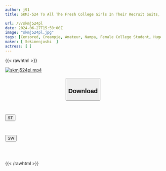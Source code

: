 ```yaml
---
author: j91
title: SKMJ-524 To All The Fresh College Girls In Their Recruit Suits, Why Not Try A Super Intense Tongue Kiss Under The Blue Sky That Will Melt Your Brain? Get Excited By The Deep Kiss With Tongue Entangled, Stringy Drool Dripping From The Mouth! Anyway, Kiss Kiss Kiss, Raw Kissing Creampie Sex Ww2

url: /v/skmj524pl
date: 2024-06-27T15:50:00Z
image: "skmj524pl.jpg"
tags: [Censored, Creampie, Amateur, Nampa, Female College Student, Huge Cock, Kiss, Business Attire	]
maker: [ Sekimenjoshi  ]
actress: [ ]
---
```



{{< rawhtml >}}

<div class="video" data-videoid="jP7PV39kKVuzyXm">
    <a href="javascript:;">
        <img src="/v/skmj524pl/skmj524pl.jpg" width="WIDTH" height="HEIGHT" alt="skmj524pl.mp4" loading="lazy">
    </a>
</div>

<script type="text/javascript" src="https://j91.asia/asset/on-demand-st.js"></script>

<br>
  <link rel="stylesheet" href="https://j91.asia/asset/bs5.css">
  
  <center>
  <button class="btn btn-primary" type="button" data-bs-toggle="collapse" data-bs-target=".multi-collapse" aria-expanded="false" aria-controls="multiCollapseExample1 multiCollapseExample2"><h2>Download</h2></button></center>
</p>
<div class="row">
  <div class="col">
    <div class="collapse multi-collapse" id="multiCollapseExample1">
      <div class="card card-body">
	      	      <br>
<div class="buttons">  
<p><a href="/v/skmj524pl/st.html" target="_blank"><button class="btn-hover color-3"><i class="fa fa-download"></i> ST</button></a></p></div>
    </div>
  </div>
</div>
  <div class="col">
    <div class="collapse multi-collapse" id="multiCollapseExample2">
      <div class="card card-body">
	      <br>
<div class="buttons">
<p><a href="/v/skmj524pl/sw.html" target="_blank"><button class="btn-hover color-2"><i class="fa fa-download"></i> SW</button></a></p></div>
<br><br>
      </div>
    </div>
  </div>
</div>

{{< /rawhtml >}}